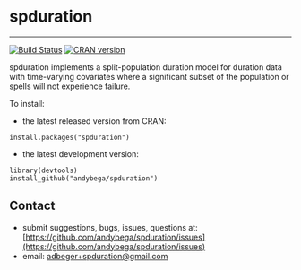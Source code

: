 
# spduration
*********

[![Build Status](https://travis-ci.org/andybega/spduration.svg?branch=master)](https://travis-ci.org/andybega/spduration)
[![CRAN version](http://www.r-pkg.org/badges/version/spduration)](http://www.r-pkg.org/pkg/spduration)

spduration implements a split-population duration model for duration data with time-varying covariates where a significant subset of the population or spells will not experience failure. 

To install: 

* the latest released version from CRAN: 
```
install.packages("spduration")
```

* the latest development version: 
```
library(devtools)
install_github("andybega/spduration")
```

## Contact

- submit suggestions, bugs, issues, questions at: [https://github.com/andybega/spduration/issues](https://github.com/andybega/spduration/issues)
- email: [adbeger+spduration@gmail.com](mailto:adbeger+spduration@gmail.com)